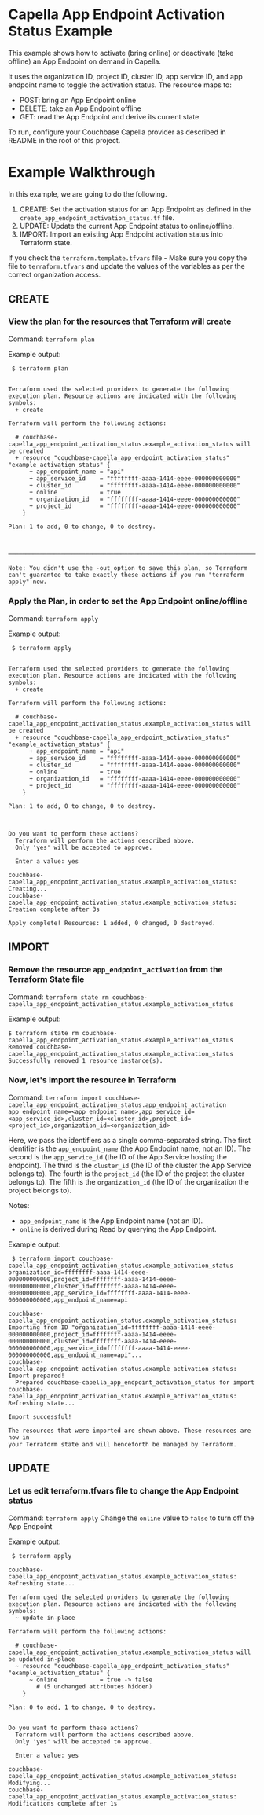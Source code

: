 # Capella App Endpoint Activation Status Example

This example shows how to activate (bring online) or deactivate (take offline) an App Endpoint on demand in Capella.

It uses the organization ID, project ID, cluster ID, app service ID, and app endpoint name to toggle the activation status. The resource maps to:
- POST: bring an App Endpoint online
- DELETE: take an App Endpoint offline
- GET: read the App Endpoint and derive its current state

To run, configure your Couchbase Capella provider as described in README in the root of this project.

# Example Walkthrough

In this example, we are going to do the following.

1. CREATE: Set the activation status for an App Endpoint as defined in the `create_app_endpoint_activation_status.tf` file.
2. UPDATE: Update the current App Endpoint status to online/offline.
3. IMPORT: Import an existing App Endpoint activation status into Terraform state.

If you check the `terraform.template.tfvars` file - Make sure you copy the file to `terraform.tfvars` and update the values of the variables as per the correct organization access.

## CREATE
### View the plan for the resources that Terraform will create

Command: `terraform plan`

Example output:
```
 $ terraform plan   


Terraform used the selected providers to generate the following execution plan. Resource actions are indicated with the following symbols:
  + create

Terraform will perform the following actions:

  # couchbase-capella_app_endpoint_activation_status.example_activation_status will be created
  + resource "couchbase-capella_app_endpoint_activation_status" "example_activation_status" {
      + app_endpoint_name = "api"
      + app_service_id    = "ffffffff-aaaa-1414-eeee-000000000000"
      + cluster_id        = "ffffffff-aaaa-1414-eeee-000000000000"
      + online            = true
      + organization_id   = "ffffffff-aaaa-1414-eeee-000000000000"
      + project_id        = "ffffffff-aaaa-1414-eeee-000000000000"
    }

Plan: 1 to add, 0 to change, 0 to destroy.



──────────────────────────────────────────────────────────────────────────────────────────────────────────────────────────────────────────────────────────────────────────────────────────────────────────────────────────────────────────

Note: You didn't use the -out option to save this plan, so Terraform can't guarantee to take exactly these actions if you run "terraform apply" now.
```


### Apply the Plan, in order to set the App Endpoint online/offline

Command: `terraform apply`

Example output:

```
 $ terraform apply


Terraform used the selected providers to generate the following execution plan. Resource actions are indicated with the following symbols:
  + create

Terraform will perform the following actions:

  # couchbase-capella_app_endpoint_activation_status.example_activation_status will be created
  + resource "couchbase-capella_app_endpoint_activation_status" "example_activation_status" {
      + app_endpoint_name = "api"
      + app_service_id    = "ffffffff-aaaa-1414-eeee-000000000000"
      + cluster_id        = "ffffffff-aaaa-1414-eeee-000000000000"
      + online            = true
      + organization_id   = "ffffffff-aaaa-1414-eeee-000000000000"
      + project_id        = "ffffffff-aaaa-1414-eeee-000000000000"
    }

Plan: 1 to add, 0 to change, 0 to destroy.



Do you want to perform these actions?
  Terraform will perform the actions described above.
  Only 'yes' will be accepted to approve.

  Enter a value: yes

couchbase-capella_app_endpoint_activation_status.example_activation_status: Creating...
couchbase-capella_app_endpoint_activation_status.example_activation_status: Creation complete after 3s

Apply complete! Resources: 1 added, 0 changed, 0 destroyed.
```

## IMPORT
### Remove the resource `app_endpoint_activation` from the Terraform State file

Command: `terraform state rm couchbase-capella_app_endpoint_activation_status.example_activation_status`

Example output:

```
$ terraform state rm couchbase-capella_app_endpoint_activation_status.example_activation_status
Removed couchbase-capella_app_endpoint_activation_status.example_activation_status
Successfully removed 1 resource instance(s).
```

### Now, let's import the resource in Terraform

Command: `terraform import couchbase-capella_app_endpoint_activation_status.app_endpoint_activation app_endpoint_name=<app_endpoint_name>,app_service_id=<app_service_id>,cluster_id=<cluster_id>,project_id=<project_id>,organization_id=<organization_id>`

Here, we pass the identifiers as a single comma-separated string.
The first identifier is the `app_endpoint_name` (the App Endpoint name, not an ID).
The second is the `app_service_id` (the ID of the App Service hosting the endpoint).
The third is the `cluster_id` (the ID of the cluster the App Service belongs to).
The fourth is the `project_id` (the ID of the project the cluster belongs to).
The fifth is the `organization_id` (the ID of the organization the project belongs to).

Notes:
- `app_endpoint_name` is the App Endpoint name (not an ID).
- `online` is derived during Read by querying the App Endpoint.

Example output:

```
 $ terraform import couchbase-capella_app_endpoint_activation_status.example_activation_status organization_id=ffffffff-aaaa-1414-eeee-000000000000,project_id=ffffffff-aaaa-1414-eeee-000000000000,cluster_id=ffffffff-aaaa-1414-eeee-000000000000,app_service_id=ffffffff-aaaa-1414-eeee-000000000000,app_endpoint_name=api

couchbase-capella_app_endpoint_activation_status.example_activation_status: Importing from ID "organization_id=ffffffff-aaaa-1414-eeee-000000000000,project_id=ffffffff-aaaa-1414-eeee-000000000000,cluster_id=ffffffff-aaaa-1414-eeee-000000000000,app_service_id=ffffffff-aaaa-1414-eeee-000000000000,app_endpoint_name=api"...
couchbase-capella_app_endpoint_activation_status.example_activation_status: Import prepared!
  Prepared couchbase-capella_app_endpoint_activation_status for import
couchbase-capella_app_endpoint_activation_status.example_activation_status: Refreshing state...

Import successful!

The resources that were imported are shown above. These resources are now in
your Terraform state and will henceforth be managed by Terraform.
```

## UPDATE
### Let us edit terraform.tfvars file to change the App Endpoint status

Command: `terraform apply`
Change the `online` value to `false` to turn off the App Endpoint

Example output:

```
 $ terraform apply                                                                              

couchbase-capella_app_endpoint_activation_status.example_activation_status: Refreshing state...

Terraform used the selected providers to generate the following execution plan. Resource actions are indicated with the following symbols:
  ~ update in-place

Terraform will perform the following actions:

  # couchbase-capella_app_endpoint_activation_status.example_activation_status will be updated in-place
  ~ resource "couchbase-capella_app_endpoint_activation_status" "example_activation_status" {
      ~ online            = true -> false
        # (5 unchanged attributes hidden)
    }

Plan: 0 to add, 1 to change, 0 to destroy.


Do you want to perform these actions?
  Terraform will perform the actions described above.
  Only 'yes' will be accepted to approve.

  Enter a value: yes

couchbase-capella_app_endpoint_activation_status.example_activation_status: Modifying...
couchbase-capella_app_endpoint_activation_status.example_activation_status: Modifications complete after 1s
```